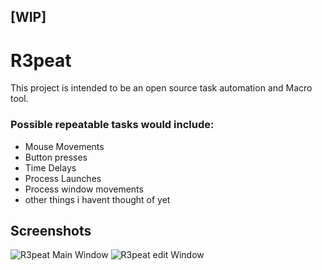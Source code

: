 ## [WIP]

# R3peat
 
This project is intended to be an open source task automation and Macro tool. 

### Possible repeatable tasks would include:
- Mouse Movements
- Button presses
- Time Delays
- Process Launches
- Process window movements
- other things i havent thought of yet

## Screenshots
![R3peat Main Window](https://user-images.githubusercontent.com/41876584/229395825-58752218-3067-4057-9076-46b894a65124.png)
![R3peat edit Window](https://user-images.githubusercontent.com/41876584/229395827-c5a1b441-0faf-4fbf-b3b5-dcf0003b9343.png)
